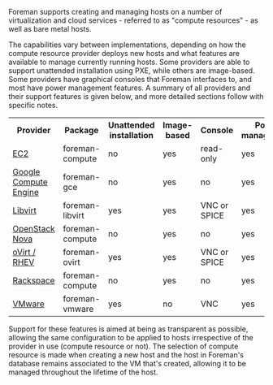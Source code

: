 
Foreman supports creating and managing hosts on a number of virtualization and cloud services - referred to as "compute resources" - as well as bare metal hosts.

The capabilities vary between implementations, depending on how the compute resource provider deploys new hosts and what features are available to manage currently running hosts.  Some providers are able to support unattended installation using PXE, while others are image-based.  Some providers have graphical consoles that Foreman interfaces to, and most have power management features.  A summary of all providers and their support features is given below, and more detailed sections follow with specific notes.

<table class="table table-bordered table-condensed">
  <tr>
    <th>Provider</th>
    <th>Package</th>
    <th>Unattended installation</th>
    <th>Image-based</th>
    <th>Console</th>
    <th>Power management</th>
  </tr>
  <tr>
    <td><a href="/manuals/{{page.version}}/index.html#5.2.3EC2Notes">EC2</a></td>
    <td>foreman-compute</td>
    <td>no</td>
    <td>yes</td>
    <td>read-only</td>
    <td>yes</td>
  </tr>
  <tr>
    <td><a href="/manuals/{{page.version}}/index.html#5.2.4GoogleComputeEngineNotes">Google Compute Engine</a></td>
    <td>foreman-gce</td>
    <td>no</td>
    <td>yes</td>
    <td>no</td>
    <td>yes</td>
  </tr>
  <tr>
    <td><a href="/manuals/{{page.version}}/index.html#5.2.5LibvirtNotes">Libvirt</a></td>
    <td>foreman-libvirt</td>
    <td>yes</td>
    <td>yes</td>
    <td>VNC or SPICE</td>
    <td>yes</td>
  </tr>
  <tr>
    <td><a href="/manuals/{{page.version}}/index.html#5.2.6OpenStackNotes">OpenStack Nova</a></td>
    <td>foreman-compute</td>
    <td>no</td>
    <td>yes</td>
    <td>no</td>
    <td>yes</td>
  </tr>
  <tr>
    <td><a href="/manuals/{{page.version}}/index.html#5.2.7oVirt/RHEVNotes">oVirt / RHEV</a></td>
    <td>foreman-ovirt</td>
    <td>yes</td>
    <td>yes</td>
    <td>VNC or SPICE</td>
    <td>yes</td>
  </tr>
  <tr>
    <td><a href="/manuals/{{page.version}}/index.html#5.2.8RackspaceNotes">Rackspace</a></td>
    <td>foreman-compute</td>
    <td>no</td>
    <td>yes</td>
    <td>no</td>
    <td>yes</td>
  </tr>
  <tr>
    <td><a href="/manuals/{{page.version}}/index.html#5.2.9VMwareNotes">VMware</a></td>
    <td>foreman-vmware</td>
    <td>yes</td>
    <td>no</td>
    <td>VNC</td>
    <td>yes</td>
  </tr>
</table>

Support for these features is aimed at being as transparent as possible, allowing the same configuration to be applied to hosts irrespective of the provider in use (compute resource or not).  The selection of compute resource is made when creating a new host and the host in Foreman's database remains associated to the VM that's created, allowing it to be managed throughout the lifetime of the host.
